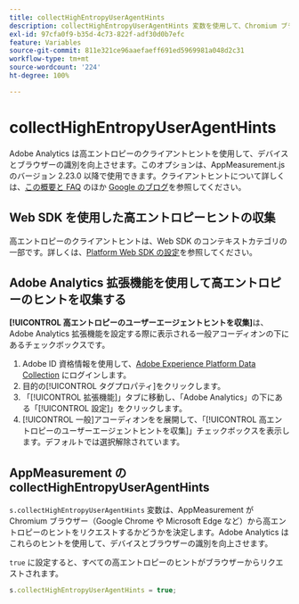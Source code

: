 ```yaml
---
title: collectHighEntropyUserAgentHints
description: collectHighEntropyUserAgentHints 変数を使用して、Chromium ブラウザー（Google Chrome や Microsoft Edge など）から高エントロピーヒントをアドビがリクエストするかどうかを決定します。
exl-id: 97cfa0f9-b35d-4c73-822f-adf30d0b7efc
feature: Variables
source-git-commit: 811e321ce96aaefaeff691ed5969981a048d2c31
workflow-type: tm+mt
source-wordcount: '224'
ht-degree: 100%

---
```


# collectHighEntropyUserAgentHints

Adobe Analytics は高エントロピーのクライアントヒントを使用して、デバイスとブラウザーの識別を向上させます。このオプションは、AppMeasurement.js のバージョン 2.23.0 以降で使用できます。クライアントヒントについて詳しくは、[この概要と FAQ](/help/technotes/client-hints.md) のほか [Google のブログ](https://web.dev/user-agent-client-hints/)を参照してください。

## Web SDK を使用した高エントロピーヒントの収集

高エントロピーのクライアントヒントは、Web SDK のコンテキストカテゴリの一部です。詳しくは、[Platform Web SDK の設定](https://experienceleague.adobe.com/docs/experience-platform/edge/fundamentals/configuring-the-sdk.html?lang=ja)を参照してください。

## Adobe Analytics 拡張機能を使用して高エントロピーのヒントを収集する

**[!UICONTROL 高エントロピーのユーザーエージェントヒントを収集]**&#x200B;は、Adobe Analytics 拡張機能を設定する際に表示される一般アコーディオンの下にあるチェックボックスです。

1. Adobe ID 資格情報を使用して、[Adobe Experience Platform Data Collection](https://experience.adobe.com/#/@adobepm/data-collection) にログインします。
1. 目的の[!UICONTROL タグプロパティ]をクリックします。
1. 「[!UICONTROL 拡張機能]」タブに移動し、「Adobe Analytics」の下にある「[!UICONTROL 設定]」をクリックします。
1. [!UICONTROL 一般]アコーディオンをを展開して、「[!UICONTROL 高エントロピーのユーザーエージェントヒントを収集]」チェックボックスを表示します。デフォルトでは選択解除されています。

## AppMeasurement の collectHighEntropyUserAgentHints

`s.collectHighEntropyUserAgentHints` 変数は、AppMeasurement が Chromium ブラウザー（Google Chrome や Microsoft Edge など）から高エントロピーのヒントをリクエストするかどうかを決定します。Adobe Analytics はこれらのヒントを使用して、デバイスとブラウザーの識別を向上させます。

`true` に設定すると、すべての高エントロピーのヒントがブラウザーからリクエストされます。

```js
s.collectHighEntropyUserAgentHints = true;
```
